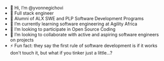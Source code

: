 - 👋 Hi, I’m @yvonnegichovi
- 👀 Full stack engineer
- 🌱 Alumni of ALX SWE and PLP Software Development Programs
- 🌱 I’m currently learning software engineering at Agility Africa
- 💞️ I’m looking to participate in Open Source Coding
- 💞️ I’m looking to collaborate with active and aspiring software engineers on projects   
- ⚡ Fun fact: they say the first rule of software development is if it works don't touch it, but what if you tinker just a little...?

<!---
yvonnegichovi/yvonnegichovi is a ✨ special ✨ repository because its `README.md` (this file) appears on your GitHub profile.
You can click the Preview link to take a look at your changes.
--->
